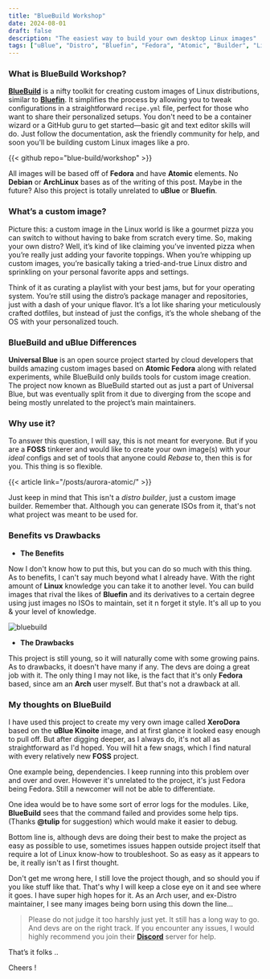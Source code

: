 ```yaml
---
title: "BlueBuild Workshop"
date: 2024-08-01
draft: false
description: "The easiest way to build your own desktop Linux images"
tags: ["uBlue", "Distro", "Bluefin", "Fedora", "Atomic", "Builder", "Linux"]
---
```

### What is BlueBuild Workshop?

[**BlueBuild**](https://blue-build.org/) is a nifty toolkit for creating custom images of Linux distributions, similar to [**Bluefin**](https://projectbluefin.io). It simplifies the process by allowing you to tweak configurations in a straightforward `recipe.yml` file, perfect for those who want to share their personalized setups. You don't need to be a container wizard or a GitHub guru to get started—basic git and text editor skills will do. Just follow the documentation, ask the friendly community for help, and soon you'll be building custom Linux images like a pro.

{{< github repo="blue-build/workshop" >}}

All images will be based off of **Fedora** and have **Atomic** elements. No **Debian** or **ArchLinux** bases as of the writing of this post. Maybe in the future? Also this project is totally unrelated to **uBlue** or **Bluefin**.

### What’s a custom image?

Picture this: a custom image in the Linux world is like a gourmet pizza you can switch to without having to bake from scratch every time. So, making your own distro? Well, it’s kind of like claiming you’ve invented pizza when you’re really just adding your favorite toppings. When you’re whipping up custom images, you’re basically taking a tried-and-true Linux distro and sprinkling on your personal favorite apps and settings.

Think of it as curating a playlist with your best jams, but for your operating system. You’re still using the distro’s package manager and repositories, just with a dash of your unique flavor. It’s a lot like sharing your meticulously crafted dotfiles, but instead of just the configs, it’s the whole shebang of the OS with your personalized touch.

### BlueBuild and uBlue Differences

**Universal Blue** is an open source project started by cloud developers that builds amazing custom images based on **Atomic Fedora** along with related experiments, while BlueBuild only builds tools for custom image creation. The project now known as BlueBuild started out as just a part of Universal Blue, but was eventually split from it due to diverging from the scope and being mostly unrelated to the project’s main maintainers.

### Why use it?

To answer this question, I will say, this is not meant for everyone. But if you are a **FOSS** tinkerer and would like to create your own image(s) with your *ideal* configs and set of tools that anyone could *Rebase* to, then this is for you. This thing is so flexible.

{{< article link="/posts/aurora-atomic/" >}}

Just keep in mind that This isn't a *distro builder*, just a custom image builder. Remember that. Although you can generate ISOs from it, that's not what project was meant to be used for.

### Benefits vs Drawbacks

- **The Benefits**

Now I don't know how to put this, but you can do so much with this thing. As to benefits, I can't say much beyond what I already have. With the right amount of **Linux** knowledge you can take it to another level. You can build images that rival the likes of **Bluefin** and its derivatives to a certain degree using just images no ISOs to maintain, set it n forget it style. It's all up to you & your level of knowledge.

![bluebuild](https://i.imgur.com/4Vs4Yoq.png)

- **The Drawbacks**

This project is still young, so it will naturally come with some growing pains. As to drawbacks, it doesn't have many if any. The devs are doing a great job with it. The only thing I may not like, is the fact that it's only **Fedora** based, since am an **Arch** user myself. But that's not a drawback at all.

### My thoughts on BlueBuild

I have used this project to create my very own image called **XeroDora** based on the **uBlue Kinoite** image, and at first glance it looked easy enough to pull off. But after digging deeper, as I always do, it's not all as straightforward as I'd hoped. You will hit a few snags, which I find natural with every relatively new **FOSS** project.

One example being, dependencies. I keep running into this problem over and over and over. However it's unrelated to the project, it's just Fedora being Fedora. Still a newcomer will not be able to differentiate.

One idea would be to have some sort of error logs for the modules. Like, **BlueBuild** sees that the command failed and provides some help tips. (Thanks **@tulip** for suggestion) which would make it easier to debug.

Bottom line is, although devs are doing their best to make the project as easy as possible to use, sometimes issues happen outside project itself that require a lot of Linux know-how to troubleshoot. So as easy as it appears to be, it really isn't as I first thought.

Don't get me wrong here, I still love the project though, and so should you if you like stuff like that. That's why I will keep a close eye on it and see where it goes. I have super high hopes for it. As an Arch user, and ex-Distro maintainer, I see many images being born using this down the line...

> Please do not judge it too harshly just yet. It still has a long way to go. And devs are on the right track. If you encounter any issues, I would highly recommend you join their [**Discord**](https://discord.com/invite/MKhpfbw2) server for help.

That’s it folks ..

Cheers !
